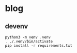 # blog

## devenv

```shell
python3 -m venv .venv
. ./.venv/bin/activate
pip install -r requirements.txt
```
